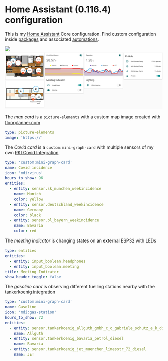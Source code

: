 # Home Assistant (0.116.4) configuration
This is my [Home Assistant](https://home-assistant.io/) Core configuration.
Find custom configuration inside [packages](/packages) and associated [automations](/automations).

<a href="https://travis-ci.com/github/thebino/Home-AssistantConfig"><img src="https://travis-ci.com/thebino/Home-AssistantConfig.svg?branch=master"/></a>
![Screenshot](Dashboard.png)

The *map card* is a `picture-elements` with a custom map image created with [floorplanner.com](https://floorplanner.com)
```yaml
type: picture-elements
image: 'https://'
```

The *Covid card* is a `custom:mini-graph-card` with multiple sensors of my own [RKI Covid Integration](https://github.com/thebino/rki_covid)
```yaml
type: 'custom:mini-graph-card'
name: Covid incidence
icon: 'mdi:virus'
hours_to_show: 96
entities:
  - entity: sensor.sk_munchen_weekincidence
    name: Munich
    color: yellow
  - entity: sensor.deutschland_weekincidence
    name: Germany
    color: black
  - entity: sensor.bl_bayern_weekincidence
    name: Bavaria
    color: red
```

The *meeting indicator* is changing states on an external ESP32 with LEDs
```yaml
type: entities
entities:
  - entity: input_boolean.headphones
  - entity: input_boolean.meeting
title: Meeting Indicator
show_header_toggle: false
```

The *gasoline card* is observing different fuelling stations nearby with the [tankerkoenig integration](https://www.home-assistant.io/integrations/tankerkoenig/)
```yaml
type: 'custom:mini-graph-card'
name: Gasoline
icon: 'mdi:gas-station'
hours_to_show: 72
entities:
  - entity: sensor.tankerkoenig_allguth_gmbh_c_o_gabriele_schutz_e_k_diesel
    name: Allguth
  - entity: sensor.tankerkoenig_bavaria_petrol_diesel
    name: Bavaria
  - entity: sensor.tankerkoenig_jet_muenchen_limesstr_72_diesel
    name: JET
```
